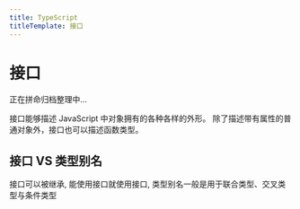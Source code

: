 ```yaml
---
title: TypeScript
titleTemplate: 接口
---
```


# 接口

正在拼命归档整理中...

接口能够描述 JavaScript 中对象拥有的各种各样的外形。 除了描述带有属性的普通对象外，接口也可以描述函数类型。

## 接口 VS 类型别名

接口可以被继承, 能使用接口就使用接口, 类型别名一般是用于联合类型、交叉类型与条件类型
